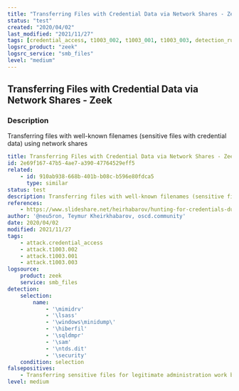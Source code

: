 ```yaml
---
title: "Transferring Files with Credential Data via Network Shares - Zeek"
status: "test"
created: "2020/04/02"
last_modified: "2021/11/27"
tags: [credential_access, t1003_002, t1003_001, t1003_003, detection_rule]
logsrc_product: "zeek"
logsrc_service: "smb_files"
level: "medium"
---
```


## Transferring Files with Credential Data via Network Shares - Zeek

### Description

Transferring files with well-known filenames (sensitive files with credential data) using network shares

```yml
title: Transferring Files with Credential Data via Network Shares - Zeek
id: 2e69f167-47b5-4ae7-a390-47764529eff5
related:
    - id: 910ab938-668b-401b-b08c-b596e80fdca5
      type: similar
status: test
description: Transferring files with well-known filenames (sensitive files with credential data) using network shares
references:
    - https://www.slideshare.net/heirhabarov/hunting-for-credentials-dumping-in-windows-environment
author: '@neu5ron, Teymur Kheirkhabarov, oscd.community'
date: 2020/04/02
modified: 2021/11/27
tags:
    - attack.credential_access
    - attack.t1003.002
    - attack.t1003.001
    - attack.t1003.003
logsource:
    product: zeek
    service: smb_files
detection:
    selection:
        name:
            - '\mimidrv'
            - '\lsass'
            - '\windows\minidump\'
            - '\hiberfil'
            - '\sqldmpr'
            - '\sam'
            - '\ntds.dit'
            - '\security'
    condition: selection
falsepositives:
    - Transferring sensitive files for legitimate administration work by legitimate administrator
level: medium

```

